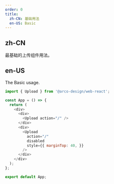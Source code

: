 ```yaml
---
order: 0
title:
  zh-CN: 基础用法
  en-US: Basic
---
```


## zh-CN
最基础的上传组件用法。

## en-US

The Basic usage.

```js
import { Upload } from '@arco-design/web-react';

const App = () => {
  return (
    <div>
      <div>
        <Upload action="/" />
      </div>
      <div>
        <Upload
          action="/"
          disabled
          style={{ marginTop: 40, }}
        />
      </div>
    </div>
  );
};

export default App;
```
